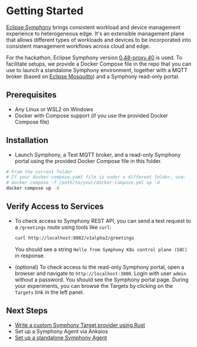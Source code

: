 # Getting Started

[Eclipse Symphony](https://projects.eclipse.org/projects/iot.symphony) brings consistent workload and device management experience to heterogeneous edge. It's an extensible management plane that allows different types of workloads and devices to be incorporated into consistent management workflows across cloud and edge.

For the hackathon, Eclipse Symphony version [0.48-proxy.40](https://github.com/eclipse-symphony/symphony/releases/tag/0.48-proxy.40) is used. To facilitate setups, we provide a Docker Compose file in the repo that you can use to launch a standalone Symphony environment, together with a MQTT broker (based on [Eclipse Mosquitto](https://mosquitto.org/)) and a Symphony read-only portal. 

## Prerequisites

- Any Linux or WSL2 on Windows
- Docker with Compose support (if you use the provided Docker Compose file)

## Installation

- Launch Symphony, a Test MQTT broker, and a read-only Symphony portal using the provided Docker Compose file in this folder.

```bash
# From the current folder
# If your docker-compose.yaml file is under a different folder, use:
# docker compose -f /path/to/your/docker-compose.yml up -d
docker compose up -d
```

## Verify Access to Services

* To check access to Symphony REST API, you can send a test request to a `/greetings` route using tools like `curl`:
    ```bash
    curl http://localhost:8082/v1alpha2/greetings
    ```
    You should see a string `Hello from Symphony K8s control plane (S8C)` in response.

* (optional) To check access to the read-only Symphony portal, open a browser and navigate to `http://localhost:3000`. Login with user `admin` without a password. You should see the Symphony portal page. During your experiments, you can browse the Targets by clicking on the `Targets` link in the left panel.

## Next Steps

* [Write a custom Symphony Target provider using Rust](./rust_provider.md)
* Set up a Symphony Agent via Ankaios
* [Set up a standalone Symphony Agent](./agent_standalone.md)
